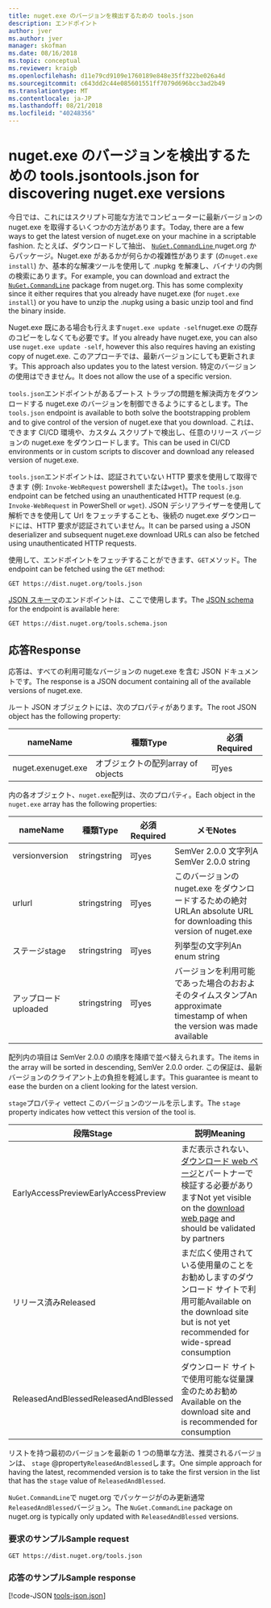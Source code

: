 ```yaml
---
title: nuget.exe のバージョンを検出するための tools.json
description: エンドポイント
author: jver
ms.author: jver
manager: skofman
ms.date: 08/16/2018
ms.topic: conceptual
ms.reviewer: kraigb
ms.openlocfilehash: d11e79cd9109e1760189e848e35ff322be026a4d
ms.sourcegitcommit: c643dd2c44e085601551ff7079d696bcc3ad2b49
ms.translationtype: MT
ms.contentlocale: ja-JP
ms.lasthandoff: 08/21/2018
ms.locfileid: "40248356"
---
```

# <a name="toolsjson-for-discovering-nugetexe-versions"></a><span data-ttu-id="b5c77-103">nuget.exe のバージョンを検出するための tools.json</span><span class="sxs-lookup"><span data-stu-id="b5c77-103">tools.json for discovering nuget.exe versions</span></span>

<span data-ttu-id="b5c77-104">今日では、これにはスクリプト可能な方法でコンピューターに最新バージョンの nuget.exe を取得するいくつかの方法があります。</span><span class="sxs-lookup"><span data-stu-id="b5c77-104">Today, there are a few ways to get the latest version of nuget.exe on your machine in a scriptable fashion.</span></span> <span data-ttu-id="b5c77-105">たとえば、ダウンロードして抽出、 [ `NuGet.CommandLine` ](https://www.nuget.org/packages/NuGet.CommandLine/) nuget.org からパッケージ。Nuget.exe があるかが何らかの複雑性があります (の`nuget.exe install`) か、基本的な解凍ツールを使用して .nupkg を解凍し、バイナリの内側の検索にあります。</span><span class="sxs-lookup"><span data-stu-id="b5c77-105">For example, you can download and extract the [`NuGet.CommandLine`](https://www.nuget.org/packages/NuGet.CommandLine/) package from nuget.org. This has some complexity since it either requires that you already have nuget.exe (for `nuget.exe install`) or you have to unzip the .nupkg using a basic unzip tool and find the binary inside.</span></span>

<span data-ttu-id="b5c77-106">Nuget.exe 既にある場合も行えます`nuget.exe update -self`nuget.exe の既存のコピーをしなくても必要です。</span><span class="sxs-lookup"><span data-stu-id="b5c77-106">If you already have nuget.exe, you can also use `nuget.exe update -self`, however this also requires having an existing copy of nuget.exe.</span></span> <span data-ttu-id="b5c77-107">このアプローチでは、最新バージョンにしても更新されます。</span><span class="sxs-lookup"><span data-stu-id="b5c77-107">This approach also updates you to the latest version.</span></span> <span data-ttu-id="b5c77-108">特定のバージョンの使用はできません。</span><span class="sxs-lookup"><span data-stu-id="b5c77-108">It does not allow the use of a specific version.</span></span>

<span data-ttu-id="b5c77-109">`tools.json`エンドポイントがあるブートス トラップの問題を解決両方をダウンロードする nuget.exe のバージョンを制御できるようにするとします。</span><span class="sxs-lookup"><span data-stu-id="b5c77-109">The `tools.json` endpoint is available to both solve the bootstrapping problem and to give control of the version of nuget.exe that you download.</span></span> <span data-ttu-id="b5c77-110">これは、できます CI/CD 環境や、カスタム スクリプトで検出し、任意のリリース バージョンの nuget.exe をダウンロードします。</span><span class="sxs-lookup"><span data-stu-id="b5c77-110">This can be used in CI/CD environments or in custom scripts to discover and download any released version of nuget.exe.</span></span>

<span data-ttu-id="b5c77-111">`tools.json`エンドポイントは、認証されていない HTTP 要求を使用して取得できます (例: `Invoke-WebRequest` powershell または`wget`)。</span><span class="sxs-lookup"><span data-stu-id="b5c77-111">The `tools.json` endpoint can be fetched using an unauthenticated HTTP request (e.g. `Invoke-WebRequest` in PowerShell or `wget`).</span></span> <span data-ttu-id="b5c77-112">JSON デシリアライザーを使用して解析できを使用して Url をフェッチすることも、後続の nuget.exe ダウンロードには、HTTP 要求が認証されていません。</span><span class="sxs-lookup"><span data-stu-id="b5c77-112">It can be parsed using a JSON deserializer and subsequent nuget.exe download URLs can also be fetched using unauthenticated HTTP requests.</span></span>

<span data-ttu-id="b5c77-113">使用して、エンドポイントをフェッチすることができます、`GET`メソッド。</span><span class="sxs-lookup"><span data-stu-id="b5c77-113">The endpoint can be fetched using the `GET` method:</span></span>

    GET https://dist.nuget.org/tools.json

<span data-ttu-id="b5c77-114">[JSON スキーマ](http://json-schema.org/)のエンドポイントは、ここで使用します。</span><span class="sxs-lookup"><span data-stu-id="b5c77-114">The [JSON schema](http://json-schema.org/) for the endpoint is available here:</span></span>

    GET https://dist.nuget.org/tools.schema.json

## <a name="response"></a><span data-ttu-id="b5c77-115">応答</span><span class="sxs-lookup"><span data-stu-id="b5c77-115">Response</span></span>

<span data-ttu-id="b5c77-116">応答は、すべての利用可能なバージョンの nuget.exe を含む JSON ドキュメントです。</span><span class="sxs-lookup"><span data-stu-id="b5c77-116">The response is a JSON document containing all of the available versions of nuget.exe.</span></span>

<span data-ttu-id="b5c77-117">ルート JSON オブジェクトには、次のプロパティがあります。</span><span class="sxs-lookup"><span data-stu-id="b5c77-117">The root JSON object has the following property:</span></span>

<span data-ttu-id="b5c77-118">name</span><span class="sxs-lookup"><span data-stu-id="b5c77-118">Name</span></span>      | <span data-ttu-id="b5c77-119">種類</span><span class="sxs-lookup"><span data-stu-id="b5c77-119">Type</span></span>             | <span data-ttu-id="b5c77-120">必須</span><span class="sxs-lookup"><span data-stu-id="b5c77-120">Required</span></span>
--------- | ---------------- | --------
<span data-ttu-id="b5c77-121">nuget.exe</span><span class="sxs-lookup"><span data-stu-id="b5c77-121">nuget.exe</span></span> | <span data-ttu-id="b5c77-122">オブジェクトの配列</span><span class="sxs-lookup"><span data-stu-id="b5c77-122">array of objects</span></span> | <span data-ttu-id="b5c77-123">可</span><span class="sxs-lookup"><span data-stu-id="b5c77-123">yes</span></span>

<span data-ttu-id="b5c77-124">内の各オブジェクト、`nuget.exe`配列は、次のプロパティ。</span><span class="sxs-lookup"><span data-stu-id="b5c77-124">Each object in the `nuget.exe` array has the following properties:</span></span>

<span data-ttu-id="b5c77-125">name</span><span class="sxs-lookup"><span data-stu-id="b5c77-125">Name</span></span>     | <span data-ttu-id="b5c77-126">種類</span><span class="sxs-lookup"><span data-stu-id="b5c77-126">Type</span></span>   | <span data-ttu-id="b5c77-127">必須</span><span class="sxs-lookup"><span data-stu-id="b5c77-127">Required</span></span> | <span data-ttu-id="b5c77-128">メモ</span><span class="sxs-lookup"><span data-stu-id="b5c77-128">Notes</span></span>
-------- | ------ | -------- | -----
<span data-ttu-id="b5c77-129">version</span><span class="sxs-lookup"><span data-stu-id="b5c77-129">version</span></span>  | <span data-ttu-id="b5c77-130">string</span><span class="sxs-lookup"><span data-stu-id="b5c77-130">string</span></span> | <span data-ttu-id="b5c77-131">可</span><span class="sxs-lookup"><span data-stu-id="b5c77-131">yes</span></span>      | <span data-ttu-id="b5c77-132">SemVer 2.0.0 文字列</span><span class="sxs-lookup"><span data-stu-id="b5c77-132">A SemVer 2.0.0 string</span></span>
<span data-ttu-id="b5c77-133">url</span><span class="sxs-lookup"><span data-stu-id="b5c77-133">url</span></span>      | <span data-ttu-id="b5c77-134">string</span><span class="sxs-lookup"><span data-stu-id="b5c77-134">string</span></span> | <span data-ttu-id="b5c77-135">可</span><span class="sxs-lookup"><span data-stu-id="b5c77-135">yes</span></span>      | <span data-ttu-id="b5c77-136">このバージョンの nuget.exe をダウンロードするための絶対 URL</span><span class="sxs-lookup"><span data-stu-id="b5c77-136">An absolute URL for downloading this version of nuget.exe</span></span>
<span data-ttu-id="b5c77-137">ステージ</span><span class="sxs-lookup"><span data-stu-id="b5c77-137">stage</span></span>    | <span data-ttu-id="b5c77-138">string</span><span class="sxs-lookup"><span data-stu-id="b5c77-138">string</span></span> | <span data-ttu-id="b5c77-139">可</span><span class="sxs-lookup"><span data-stu-id="b5c77-139">yes</span></span>      | <span data-ttu-id="b5c77-140">列挙型の文字列</span><span class="sxs-lookup"><span data-stu-id="b5c77-140">An enum string</span></span>
<span data-ttu-id="b5c77-141">アップロード</span><span class="sxs-lookup"><span data-stu-id="b5c77-141">uploaded</span></span> | <span data-ttu-id="b5c77-142">string</span><span class="sxs-lookup"><span data-stu-id="b5c77-142">string</span></span> | <span data-ttu-id="b5c77-143">可</span><span class="sxs-lookup"><span data-stu-id="b5c77-143">yes</span></span>      | <span data-ttu-id="b5c77-144">バージョンを利用可能であった場合のおおよそのタイムスタンプ</span><span class="sxs-lookup"><span data-stu-id="b5c77-144">An approximate timestamp of when the version was made available</span></span>

<span data-ttu-id="b5c77-145">配列内の項目は SemVer 2.0.0 の順序を降順で並べ替えられます。</span><span class="sxs-lookup"><span data-stu-id="b5c77-145">The items in the array will be sorted in descending, SemVer 2.0.0 order.</span></span> <span data-ttu-id="b5c77-146">この保証は、最新バージョンのクライアント上の負担を軽減します。</span><span class="sxs-lookup"><span data-stu-id="b5c77-146">This guarantee is meant to ease the burden on a client looking for the latest version.</span></span> 

<span data-ttu-id="b5c77-147">`stage`プロパティ vettect このバージョンのツールを示します。</span><span class="sxs-lookup"><span data-stu-id="b5c77-147">The `stage` property indicates how vettect this version of the tool is.</span></span> 

<span data-ttu-id="b5c77-148">段階</span><span class="sxs-lookup"><span data-stu-id="b5c77-148">Stage</span></span>              | <span data-ttu-id="b5c77-149">説明</span><span class="sxs-lookup"><span data-stu-id="b5c77-149">Meaning</span></span>
------------------ | ------
<span data-ttu-id="b5c77-150">EarlyAccessPreview</span><span class="sxs-lookup"><span data-stu-id="b5c77-150">EarlyAccessPreview</span></span> | <span data-ttu-id="b5c77-151">まだ表示されない、[ダウンロード web ページ](https://www.nuget.org/downloads)とパートナーで検証する必要があります</span><span class="sxs-lookup"><span data-stu-id="b5c77-151">Not yet visible on the [download web page](https://www.nuget.org/downloads) and should be validated by partners</span></span>
<span data-ttu-id="b5c77-152">リリース済み</span><span class="sxs-lookup"><span data-stu-id="b5c77-152">Released</span></span>           | <span data-ttu-id="b5c77-153">まだ広く使用されている使用量のことをお勧めしますのダウンロード サイトで利用可能</span><span class="sxs-lookup"><span data-stu-id="b5c77-153">Available on the download site but is not yet recommended for wide-spread consumption</span></span>
<span data-ttu-id="b5c77-154">ReleasedAndBlessed</span><span class="sxs-lookup"><span data-stu-id="b5c77-154">ReleasedAndBlessed</span></span> | <span data-ttu-id="b5c77-155">ダウンロード サイトで使用可能な従量課金のためお勧め</span><span class="sxs-lookup"><span data-stu-id="b5c77-155">Available on the download site and is recommended for consumption</span></span>

<span data-ttu-id="b5c77-156">リストを持つ最初のバージョンを最新の 1 つの簡単な方法、推奨されるバージョンは、 `stage` @property`ReleasedAndBlessed`します。</span><span class="sxs-lookup"><span data-stu-id="b5c77-156">One simple approach for having the latest, recommended version is to take the first version in the list that has the `stage` value of `ReleasedAndBlessed`.</span></span>

<span data-ttu-id="b5c77-157">`NuGet.CommandLine`で nuget.org でパッケージがのみ更新通常`ReleasedAndBlessed`バージョン。</span><span class="sxs-lookup"><span data-stu-id="b5c77-157">The `NuGet.CommandLine` package on nuget.org is typically only updated with `ReleasedAndBlessed` versions.</span></span>

### <a name="sample-request"></a><span data-ttu-id="b5c77-158">要求のサンプル</span><span class="sxs-lookup"><span data-stu-id="b5c77-158">Sample request</span></span>

    GET https://dist.nuget.org/tools.json

### <a name="sample-response"></a><span data-ttu-id="b5c77-159">応答のサンプル</span><span class="sxs-lookup"><span data-stu-id="b5c77-159">Sample response</span></span>

[!code-JSON [tools-json.json](./_data/tools-json.json)]
